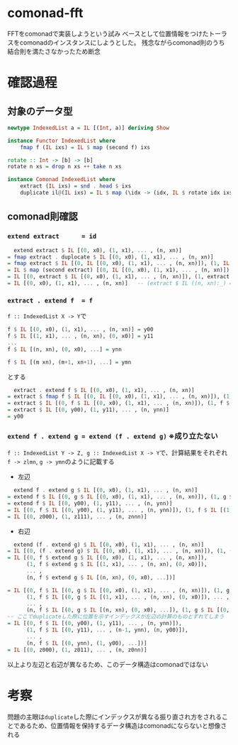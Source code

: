 # comonad-fft
FFTをcomonadで実装しようという試み
ベースとして位置情報をつけたトーラスをcomonadのインスタンスにしようとした。
残念ながらcomonad則のうち結合則を満たさなかったため断念

# 確認過程
## 対象のデータ型
```haskell
newtype IndexedList a = IL [(Int, a)] deriving Show

instance Functor IndexedList where
    fmap f (IL ixs) = IL $ map (second f) ixs

rotate :: Int -> [b] -> [b]
rotate n xs = drop n xs ++ take n xs

instance Comonad IndexedList where
    extract (IL ixs) = snd . head $ ixs
    duplicate il@(IL ixs) = IL $ map (\idx -> (idx, IL $ rotate idx ixs)) [0..length ixs - 1]
```
## comonad則確認
### `extend extract      = id`
```haskell
  extend extract $ IL [(0, x0), (1, x1), ... , (n, xn)]
= fmap extract . duplocate $ IL [(0, x0), (1, x1), ... , (n, xn)]
= fmap extract $ IL [(0, IL [(0, x0), (1, x1), ... , (n, xn)]), (1, IL [(1, x1), ... , (n, xn), (0, x0)]), ... , (n, IL [(n, xn), (0, x0), ...])]
= IL $ map (second extract) [(0, IL [(0, x0), (1, x1), ... , (n, xn)]), (1, IL [(1, x1), ... , (n, xn), (0, x0)]), ... , (n, IL [(n, xn), (0, x0), ...])]
= IL [(0, extract $ IL [(0, x0), (1, x1), ... , (n, xn)]), (1, extract $ IL [(1, x1), ... , (n, xn), (0, x0)]), ... , (n, extract $ IL [(n, xn), (0, x0), ...])]
= IL [(0, x0), (1, x1), ... , (n, xn)]   -- (extract $ IL ((n, xn):_) = n)
```
### `extract . extend f  = f`
`f :: IndexedList X -> Y`で
```haskell
f $ IL [(0, x0), (1, x1), ... , (n, xn)] = y00
f $ IL [(1, x1), ... , (n, xn), (0, x0)] = y11
...
f $ IL [(n, xn), (0, x0), ...] = ynn

f $ IL [(m xn), (m+1, xn+1), ...] = ymn
```
とする
```haskell
  extract . extend f $ IL [(0, x0), (1, x1), ... , (n, xn)]
= extract $ fmap f $ IL [(0, IL [(0, x0), (1, x1), ... , (n, xn)]), (1, IL [(1, x1), ... , (n, xn), (0, x0)]), ... , (n, IL [(n, xn), (0, x0), ...])]
= extract $ IL [(0, f $ IL [(0, x0), (1, x1), ... , (n, xn)]), (1, f $ IL [(1, x1), ... , (n, xn), (0, x0)]), ... , (n, f $ IL [(n, xn), (0, x0), ...])]
= extract $ IL [(0, y00), (1, y11), ... , (n, ynn)]
= y00
```
### `extend f . extend g = extend (f . extend g)` ※成り立たない
`f :: IndexedList Y -> Z, g :: IndexedList X -> Y`で、計算結果をそれぞれ`f -> zlmn`, `g -> ymn`のように記載する
* 左辺
```haskell
  extend f . extend g $ IL [(0, x0), (1, x1), ... , (n, xn)]
= extend f $ IL [(0, g $ IL [(0, x0), (1, x1), ... , (n, xn)]), (1, g $ IL [(1, x1), ... , (n, xn), (0, x0)]), ... , (n, g $ IL [(n, xn), (0, x0), ...])]
= extend f $ IL [(0, y00), (1, y11), ... , (n, ynn)]
= IL [(0, f $ IL [(0, y00), (1, y11), ... , (n, ynn)]), (1, f $ IL [(1, y11), ... , (n, ynn), (0, y00)]), ... , (n, f $ IL [(n, ynn), (0, y00), ...])]
= IL [(0, z000), (1, z111), ... , (n, znnn)]
```
* 右辺
```haskell
  extend (f . extend g) $ IL [(0, x0), (1, x1), ... , (n, xn)]
= IL [(0, (f . extend g) $ IL [(0, x0), (1, x1), ... , (n, xn)]), (1, (f . extend g) $ IL [(1, x1), ... , (n, xn), (0, x0)]), ... , (n, (f . extend g) $ IL [(n, xn), (0, x0), ...])]
= IL [(0, f $ extend g $ IL [(0, x0), (1, x1), ... , (n, xn)]),
      (1, f $ extend g $ IL [(1, x1), ... , (n, xn), (0, x0)]),
      ... ,
      (n, f $ extend g $ IL [(n, xn), (0, x0), ...])]

= IL [(0, f $ IL [(0, g $ IL [(0, x0), (1, x1), ... , (n, xn)]), (1, g $ IL [(1, x1), ... , (n, xn), (0, x0)]), ... , (n, g $ IL [(n, xn), (0, x0), ...])]),
      (1, f $ IL [(0, g $ IL [(1, x1), ... , (n, xn), (0, x0)]), ... , (n-1, g $ IL [(n, xn), (0, x0), ...]), (n, g $ IL [(0, x0), (1, x1), ... , (n, xn)])]),
      ... ,
      (n, f $ IL [(0, g $ IL [(n, xn), (0, x0), ...]), (1, g $ IL [(0, x0), (1, x1), ... , (n, xn)]), ...])]
-- ここでduplicateした際に位置を示すインデックスが左辺の計算のものとずれてしまう
= IL [(0, f $ IL [(0, y00), (1, y11), ... , (n, ynn)]),
      (1, f $ IL [(0, y11), ... , (n-1, ynn), (n, y00)]),
      ... ,
      (n, f $ IL [(0, ynn), (1, y00), ...])]
= IL [(0, z000), (1, z011), ... , (n, z0nn)]
```

以上より左辺と右辺が異なるため、このデータ構造はcomonadではない

# 考察
問題の主眼は`duplicate`した際にインデックスが異なる振り直され方をされることであるため、位置情報を保持するデータ構造はcomonadにならないと想像される